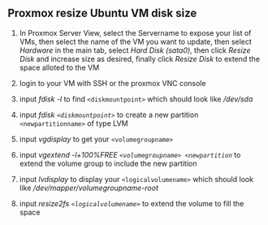 ## Proxmox resize Ubuntu VM disk size

1. In Proxmox Server View, select the Servername to expose your list of VMs, then select the name of the VM you want to update, then select *Hardware* in the main tab, select *Hard Disk (sata0)*, then click *Resize Disk* and increase size as desired, finally click *Resize Disk* to extend the space alloted to the VM

1. login to your VM with SSH or the proxmox VNC console

1. input *fdisk -l* to find `<diskmountpoint>` which should look like */dev/sda*
  
1. input *fdisk `<diskmountpoint>`* to create a new partition `<newpartitionname>` of type LVM
  
1. input *vgdisplay* to get your `<volumegroupname>`
  
1. input *vgextend -l+100%FREE `<volumegroupname> <newpartition`* to extend the volume group to include the new partition
  
1. input *lvdisplay* to display your `<logicalvolumename>` which should look like */dev/mapper/volumegroupname-root*
  
1. input *resize2fs `<logicalvolumename>`* to extend the volume to fill the space
